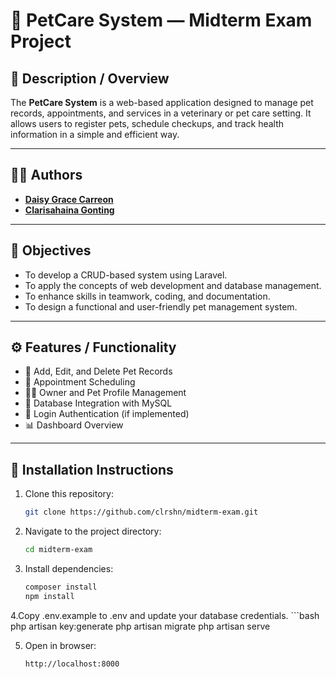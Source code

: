 # 🐾 PetCare System — Midterm Exam Project

## 📘 Description / Overview
The **PetCare System** is a web-based application designed to manage pet records, appointments, and services in a veterinary or pet care setting. It allows users to register pets, schedule checkups, and track health information in a simple and efficient way.

---

## 👩‍💻 Authors
- [**Daisy Grace Carreon**](https://github.com/carreondaisygrace)  
- [**Clarisahaina Gonting**](https://github.com/clrshn)

---

## 🎯 Objectives
- To develop a CRUD-based system using Laravel.  
- To apply the concepts of web development and database management.  
- To enhance skills in teamwork, coding, and documentation.  
- To design a functional and user-friendly pet management system.

---

## ⚙️ Features / Functionality
- 🐶 Add, Edit, and Delete Pet Records  
- 📅 Appointment Scheduling  
- 👩‍⚕️ Owner and Pet Profile Management  
- 💾 Database Integration with MySQL  
- 🔐 Login Authentication (if implemented)  
- 📊 Dashboard Overview  

---

## 🧩 Installation Instructions
1. Clone this repository:
   ```bash
   git clone https://github.com/clrshn/midterm-exam.git
   
2. Navigate to the project directory:
   ```bash
   cd midterm-exam
   
3. Install dependencies:
    ```bash 
    composer install
    npm install 
    
4.Copy .env.example to .env and update your database credentials.
    ```bash
    php artisan key:generate
    php artisan migrate
    php artisan serve
    
5. Open in browser:
    ```arduino
    http://localhost:8000


